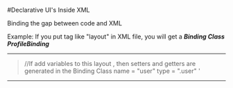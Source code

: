 #Declarative UI's Inside XML

Binding the gap between code and XML

Example:
If you put tag like "layout" in XML file, you will get a ***Binding Class ProfileBinding***

---
<!-- profile.xml -->
><layout>
><LinearLayout>
>//If add variables to this layout , then setters and getters are generated in the Binding Class
>     <data>
>      <variable>
>      name = "user"
>      type = ".user"
>      </variable>
>     </data>
></LinearLayout>
></layout>'
---
